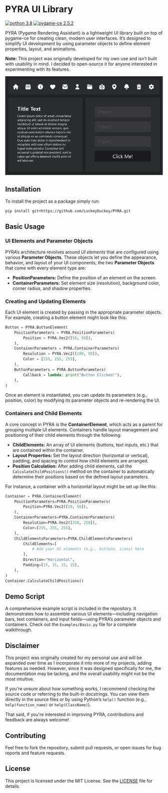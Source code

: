 # PYRA UI Library

[![python 3.8](https://img.shields.io/badge/python-3.8-blue)](https://www.python.org/) [![pygame-ce 2.5.2](https://img.shields.io/badge/pygamece-2.5.2-green)](https://www.pygame.org/wiki/about)

PYRA (Pygame Rendering Assistant) is a lightweight UI library built on top of pygame-ce for creating clean, modern user interfaces. It’s designed to simplify UI development by using parameter objects to define element properties, layout, and animations.

**Note:** This project was originally developed for my own use and isn’t built with usability in mind. I decided to open-source it for anyone interested in experimenting with its features.

![alt text](https://github.com/LuckeyDuckey/PYRA/blob/main/Demo.png)

## Installation

To install the project as a package simply run:

```bash
pip install git+https://github.com/LuckeyDuckey/PYRA.git
```

## Basic Usage

### UI Elements and Parameter Objects

PYRA’s architecture revolves around *UI elements* that are configured using various **Parameter Objects**. These objects let you define the appearance, behavior, and layout of your UI components, the two **Parameter Objects** that come with every element type are:

- **PositionParameters:** Define the position of an element on the screen.
- **ContainerParameters:** Set element size (resolution), background color, corner radius, and shadow properties.

### Creating and Updating Elements

Each UI element is created by passing in the appropriate parameter objects. For example, creating a button element might look like this:

```python
Button = PYRA.ButtonElement(
    PositionParameters = PYRA.PositionParameters(
        Position = PYRA.Vec2([50, 50]),
    ),
    ContainerParameters = PYRA.ContainerParameters(
        Resolution = PYRA.Vec2([100, 50]),
        Color = [255, 255, 255],
    ),
    ButtonParameters = PYRA.ButtonParameters(
        Callback = lambda: print("Button Clicked!"),
    ),
)
```

Once an element is instantiated, you can update its parameters (e.g., position, color) by modifying its parameter objects and re-rendering the UI.

### Containers and Child Elements

A core concept in PYRA is the **ContainerElement**, which acts as a parent for grouping multiple UI elements. Containers handle layout management and positioning of their child elements through the following:

- **ChildElements:** An array of UI elements (buttons, text inputs, etc.) that are contained within the container.
- **Layout Properties:** Set the layout direction (horizontal or vertical), padding, and spacing to control how child elements are arranged.
- **Position Calculation:** After adding child elements, call the `CalculateChildPositions()` method on the container to automatically determine their positions based on the defined layout parameters.

For instance, a container with a horizontal layout might be set up like this:

```python
Container = PYRA.ContainerElement(
    PositionParameters=PYRA.PositionParameters(
        Position=PYRA.Vec2([50, 50]),
    ),
    ContainerParameters=PYRA.ContainerParameters(
        Resolution=PYRA.Vec2([250, 250]),
        Color=[255, 255, 255],
    ),
    ChildElementsParameters=PYRA.ChildElementsParameters(
        ChildElements=[
            # Add your UI elements (e.g., buttons, icons) here
        ],
        Direction="Horizontal",
        Padding=[15, 15, 15, 15],
    ),
)
Container.CalculateChildPositions()
```

## Demo Script

A comprehensive example script is included in the repository. It demonstrates how to assemble various UI elements—including navigation bars, text containers, and input fields—using PYRA’s parameter objects and containers. Check out the `Examples/Basic.py` file for a complete walkthrough.

## Disclaimer

This project was originally created for my personal use and will be expanded over time as I incorporate it into more of my projects, adding features as needed. However, since it was designed specifically for me, the documentation may be lacking, and the overall usability might not be the most intuitive.  

If you're unsure about how something works, I recommend checking the source code or referring to the built-in docstrings. You can view them directly in the source files or by using Python’s `help()` function (e.g., `help(function_name)` or `help(ClassName)`).  

That said, if you're interested in improving PYRA, contributions and feedback are always welcome!

## Contributing

Feel free to fork the repository, submit pull requests, or open issues for bug reports and feature requests.

## License

This project is licensed under the MIT License. See the [LICENSE](LICENSE) file for details.
